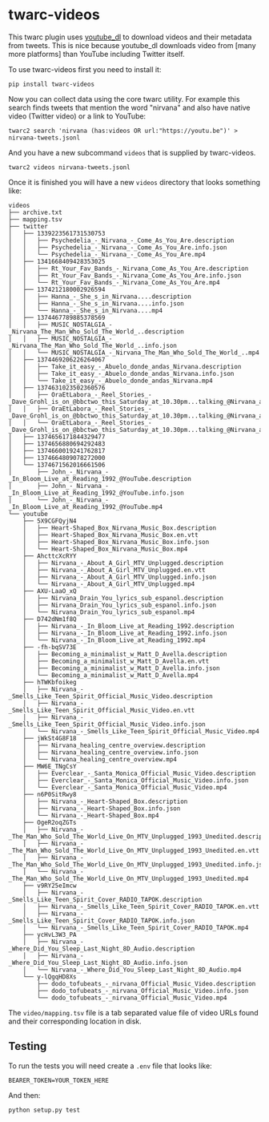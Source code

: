 # twarc-videos

This twarc plugin uses [youtube_dl] to download videos and their metadata from
tweets. This is nice because youtube_dl downloads video from [many more
platforms] than YouTube including Twitter itself.

To use twarc-videos first you need to install it:

    pip install twarc-videos

Now you can collect data using the core twarc utility. For example this search
finds tweets that mention the word "nirvana" and also have native video
(Twitter video) or a link to YouTube:

    twarc2 search 'nirvana (has:videos OR url:"https://youtu.be")' > nirvana-tweets.jsonl

And you have a new subcommand `videos` that is supplied by twarc-videos.

    twarc2 videos nirvana-tweets.jsonl

Once it is finished you will have a new `videos` directory that looks something
like:

```
videos
├── archive.txt
├── mapping.tsv
├── twitter
│   ├── 1339223561731530753
│   │   ├── Psychedelia_-_Nirvana_-_Come_As_You_Are.description
│   │   ├── Psychedelia_-_Nirvana_-_Come_As_You_Are.info.json
│   │   └── Psychedelia_-_Nirvana_-_Come_As_You_Are.mp4
│   ├── 1341668409428353025
│   │   ├── Rt_Your_Fav_Bands_-_Nirvana_Come_As_You_Are.description
│   │   ├── Rt_Your_Fav_Bands_-_Nirvana_Come_As_You_Are.info.json
│   │   └── Rt_Your_Fav_Bands_-_Nirvana_Come_As_You_Are.mp4
│   ├── 1374212180002926594
│   │   ├── Hanna_-_She_s_in_Nirvana....description
│   │   ├── Hanna_-_She_s_in_Nirvana....info.json
│   │   └── Hanna_-_She_s_in_Nirvana....mp4
│   ├── 1374467789885378569
│   │   ├── MUSIC_NOSTALGIA_-_Nirvana_The_Man_Who_Sold_The_World_..description
│   │   ├── MUSIC_NOSTALGIA_-_Nirvana_The_Man_Who_Sold_The_World_..info.json
│   │   └── MUSIC_NOSTALGIA_-_Nirvana_The_Man_Who_Sold_The_World_..mp4
│   ├── 1374469206226264067
│   │   ├── Take_it_easy_-_Abuelo_donde_andas_Nirvana.description
│   │   ├── Take_it_easy_-_Abuelo_donde_andas_Nirvana.info.json
│   │   └── Take_it_easy_-_Abuelo_donde_andas_Nirvana.mp4
│   ├── 1374631023502360576
│   │   ├── OraEtLabora_-_Reel_Stories_-_Dave_Grohl_is_on_@bbctwo_this_Saturday_at_10.30pm...talking_@Nirvana_amp_@foofighters_with_Dermot_@radioleary_@wearecraftuk.description
│   │   ├── OraEtLabora_-_Reel_Stories_-_Dave_Grohl_is_on_@bbctwo_this_Saturday_at_10.30pm...talking_@Nirvana_amp_@foofighters_with_Dermot_@radioleary_@wearecraftuk.info.json
│   │   └── OraEtLabora_-_Reel_Stories_-_Dave_Grohl_is_on_@bbctwo_this_Saturday_at_10.30pm...talking_@Nirvana_amp_@foofighters_with_Dermot_@radioleary_@wearecraftuk.mp4
│   ├── 1374656171844329477
│   ├── 1374656880694292483
│   ├── 1374660019241762817
│   ├── 1374664809078272000
│   └── 1374671562016661506
│       ├── John_-_Nirvana_-_In_Bloom_Live_at_Reading_1992_@YouTube.description
│       ├── John_-_Nirvana_-_In_Bloom_Live_at_Reading_1992_@YouTube.info.json
│       └── John_-_Nirvana_-_In_Bloom_Live_at_Reading_1992_@YouTube.mp4
└── youtube
    ├── 5X9CGFQyjN4
    │   ├── Heart-Shaped_Box_Nirvana_Music_Box.description
    │   ├── Heart-Shaped_Box_Nirvana_Music_Box.en.vtt
    │   ├── Heart-Shaped_Box_Nirvana_Music_Box.info.json
    │   └── Heart-Shaped_Box_Nirvana_Music_Box.mp4
    ├── AhcttcXcRYY
    │   ├── Nirvana_-_About_A_Girl_MTV_Unplugged.description
    │   ├── Nirvana_-_About_A_Girl_MTV_Unplugged.en.vtt
    │   ├── Nirvana_-_About_A_Girl_MTV_Unplugged.info.json
    │   └── Nirvana_-_About_A_Girl_MTV_Unplugged.mp4
    ├── AXU-LaaO_xQ
    │   ├── Nirvana_Drain_You_lyrics_sub_espanol.description
    │   ├── Nirvana_Drain_You_lyrics_sub_espanol.info.json
    │   └── Nirvana_Drain_You_lyrics_sub_espanol.mp4
    ├── D742dNm1f8Q
    │   ├── Nirvana_-_In_Bloom_Live_at_Reading_1992.description
    │   ├── Nirvana_-_In_Bloom_Live_at_Reading_1992.info.json
    │   └── Nirvana_-_In_Bloom_Live_at_Reading_1992.mp4
    ├── -fh-bqSV73E
    │   ├── Becoming_a_minimalist_w_Matt_D_Avella.description
    │   ├── Becoming_a_minimalist_w_Matt_D_Avella.en.vtt
    │   ├── Becoming_a_minimalist_w_Matt_D_Avella.info.json
    │   └── Becoming_a_minimalist_w_Matt_D_Avella.mp4
    ├── hTWKbfoikeg
    │   ├── Nirvana_-_Smells_Like_Teen_Spirit_Official_Music_Video.description
    │   ├── Nirvana_-_Smells_Like_Teen_Spirit_Official_Music_Video.en.vtt
    │   ├── Nirvana_-_Smells_Like_Teen_Spirit_Official_Music_Video.info.json
    │   └── Nirvana_-_Smells_Like_Teen_Spirit_Official_Music_Video.mp4
    ├── jWkSt4G8F18
    │   ├── Nirvana_healing_centre_overview.description
    │   ├── Nirvana_healing_centre_overview.info.json
    │   └── Nirvana_healing_centre_overview.mp4
    ├── MW6E_TNgCsY
    │   ├── Everclear_-_Santa_Monica_Official_Music_Video.description
    │   ├── Everclear_-_Santa_Monica_Official_Music_Video.info.json
    │   └── Everclear_-_Santa_Monica_Official_Music_Video.mp4
    ├── n6P0SitRwy8
    │   ├── Nirvana_-_Heart-Shaped_Box.description
    │   ├── Nirvana_-_Heart-Shaped_Box.info.json
    │   └── Nirvana_-_Heart-Shaped_Box.mp4
    ├── OgeR2oqZGTs
    │   ├── Nirvana_-_The_Man_Who_Sold_The_World_Live_On_MTV_Unplugged_1993_Unedited.description
    │   ├── Nirvana_-_The_Man_Who_Sold_The_World_Live_On_MTV_Unplugged_1993_Unedited.en.vtt
    │   ├── Nirvana_-_The_Man_Who_Sold_The_World_Live_On_MTV_Unplugged_1993_Unedited.info.json
    │   └── Nirvana_-_The_Man_Who_Sold_The_World_Live_On_MTV_Unplugged_1993_Unedited.mp4
    ├── v9RY25eImcw
    │   ├── Nirvana_-_Smells_Like_Teen_Spirit_Cover_RADIO_TAPOK.description
    │   ├── Nirvana_-_Smells_Like_Teen_Spirit_Cover_RADIO_TAPOK.en.vtt
    │   ├── Nirvana_-_Smells_Like_Teen_Spirit_Cover_RADIO_TAPOK.info.json
    │   └── Nirvana_-_Smells_Like_Teen_Spirit_Cover_RADIO_TAPOK.mp4
    ├── ycHvL3W3_PA
    │   ├── Nirvana_-_Where_Did_You_Sleep_Last_Night_8D_Audio.description
    │   ├── Nirvana_-_Where_Did_You_Sleep_Last_Night_8D_Audio.info.json
    │   └── Nirvana_-_Where_Did_You_Sleep_Last_Night_8D_Audio.mp4
    └── y-lQgqHD8Xs
        ├── dodo_tofubeats_-_nirvana_Official_Music_Video.description
        ├── dodo_tofubeats_-_nirvana_Official_Music_Video.info.json
        └── dodo_tofubeats_-_nirvana_Official_Music_Video.mp4
```

The `video/mapping.tsv` file is a tab separated value file of video URLs found
and their corresponding location in disk. 

## Testing

To run the tests you will need create a `.env` file that looks like:

    BEARER_TOKEN=YOUR_TOKEN_HERE

And then:

    python setup.py test

[twarc]: https://github.com/docnow/twarc 
[youtube_dl]: https://youtube-dl.org/ 
[more platforms]: http://ytdl-org.github.io/youtube-dl/supportedsites.html

